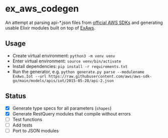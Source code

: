 # ex_aws_codegen

An attempt at parsing api-*.json files from [official AWS SDKs](https://github.com/aws/aws-sdk-go/blob/main/models/apis/iot/2015-05-28/api-2.json) and generating usable Elixir modules built on top of [ExAws](https://hexdocs.pm/ex_aws/readme.html).

## Usage

- Create virtual environment: `python3 -m venv venv`
- Enter virtual environment: `source venv/bin/activate`
- Install dependencies: `pip install -r requirements.txt`
- Run the generator, e.g. `python generate.py parse --modulename ExAws.Iot --url https://raw.githubusercontent.com/aws/aws-sdk-go/main/models/apis/iot/2015-05-28/api-2.json`

## Status

- [x] Generate type specs for all parameters (`shapes`)
- [x] Generate RestQuery modules that compile without errors
- [ ] Test functions
- [ ] Add tests
- [ ] Port to JSON modules

